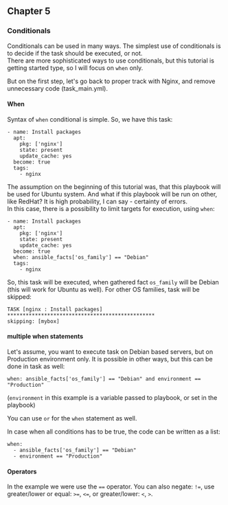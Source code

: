 ## Chapter 5
### Conditionals

Conditionals can be used in many ways. The simplest use of conditionals is to
decide if the task should be executed, or not.  
There are more sophisticated ways to use conditionals, but this tutorial is
getting started type, so I will focus on `when` only.

But on the first step, let's go back to proper track with Nginx, and remove
unnecessary code (task_main.yml).

#### When

Syntax of `when` conditional is simple. So, we have this task:

```
- name: Install packages
  apt:
    pkg: ['nginx']
    state: present
    update_cache: yes
  become: true
  tags:
    - nginx
```

The assumption on the beginning of this tutorial was, that this playbook will
be used for Ubuntu system. And what if this playbook will be run on other,
like RedHat? It is high probability, I can say - certainty of errors.  
In this case, there is a possibility to limit targets for execution, using
`when`:

```
- name: Install packages
  apt:
    pkg: ['nginx']
    state: present
    update_cache: yes
  become: true
  when: ansible_facts['os_family'] == "Debian"
  tags:
    - nginx
```

So, this task will be executed, when gathered fact `os_family` will be Debian
(this will work for Ubuntu as well). For other OS families, task will be
skipped:

```
TASK [nginx : Install packages] ************************************************
skipping: [mybox]
```

#### multiple when statements

Let's assume, you want to execute task on Debian based servers, but
on Production environment only. It is possible in other ways, but this can
be done in task as well:

```
when: ansible_facts['os_family'] == "Debian" and environment == "Production"
```

(`environment` in this example is a variable passed to playbook, or set in the
  playbook)

You can use `or` for the `when` statement as well.

In case when all conditions has to be true, the code can be written as a list:

```
when:
  - ansible_facts['os_family'] == "Debian"
  - environment == "Production"
```

#### Operators

In the example we were use the `==` operator. You can also negate: `!=`, use
greater/lower or equal: `>=`, `<=`, or greater/lower: `<`, `>`.
